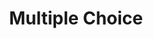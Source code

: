 ---
title: Multiple Choice
layout: DemoLayout
pageClass: customDemoPage
pie: "@pie-element/multiple-choice@2.4.4"
model:
    id: '1'
    element: multiple-choice
    prompt: Which of these northern European countries are EU members?
    choiceMode: checkbox
    keyMode: numbers
    choices:
    - correct: true
      value: sweden
      label: Sweden
      feedback:
        type: none
        value: ''
    - value: iceland
      label: Iceland
      feedback:
        type: none
        value: ''
    - value: norway
      label: Norway
      feedback:
        type: none
        value: ''
    - correct: true
      value: finland
      label: Finland
      feedback:
        type: none
        value: ''
    partialScoring: false
    partialScoringLabel: |-
      Each correct response that is correctly checked and each incorrect response
                that is correctly unchecked will be worth 1 point.
                The maximum points is the total number of answer choices.
    configure: {}
configure:
    promptLabel: Prooooompt
    responseTypeLabel: Type of Answer
    choicesLabel: Answer Choice
    addChoiceButtonLabel: Add New Choice
    enableSelectChoiceMode: true
    enableSelectChoiceLabels: true
    enableAddChoice: false
    enableAddFeedBack: false
    enableDeleteChoice: false
    enablePartialScoring: false
    enableConfigShuffle: false
    enableShowPrompt: false
    answerChoiceCount: 0
---